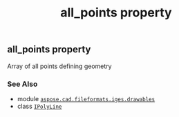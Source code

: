 ﻿---
title: all_points property
second_title: Aspose.CAD for Python via .NET API References
description: 
type: docs
weight: 60
url: /aspose.cad.fileformats.iges.drawables/ipolyline/all_points/
is_root: false
---

## all_points property


Array of all points defining geometry

### See Also
* module [`aspose.cad.fileformats.iges.drawables`](../../)
* class [`IPolyLine`](/cad/python-net/aspose.cad.fileformats.iges.drawables/ipolyline)
